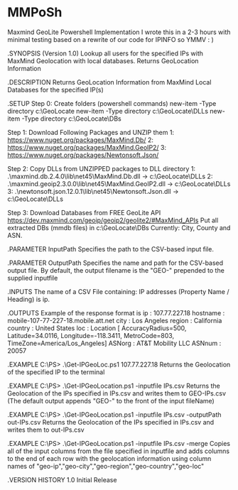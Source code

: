 # MMPoSh
Maxmind GeoLite Powershell Implementation
  I wrote this in a 2-3 hours with minimal testing based on a rewrite of our code for IPINFO so YMMV : )

.SYNOPSIS 
(Version 1.0)
Lookup all users for the specified IPs with MaxMind Geolocation with local databases.
Returns GeoLocation Information 

.DESCRIPTION
Returns GeoLocation Information from MaxMind Local Databases for the specified IP(s)
    
.SETUP
Step 0: Create folders (powershell commands)
  new-item -Type directory c:\GeoLocate
  new-item -Type directory c:\GeoLocate\DLLs
  new-item -Type directory c:\GeoLocate\DBs

Step 1: Download Following Packages and UNZIP them 
  1: https://www.nuget.org/packages/MaxMind.Db/	
  2: https://www.nuget.org/packages/MaxMind.GeoIP2/
  3: https://www.nuget.org/packages/Newtonsoft.Json/

Step 2: Copy DLLs from UNZIPPED packages to DLL directory
  1: .\maxmind.db.2.4.0\lib\net45\MaxMind.Db.dll -> c:\GeoLocate\DLLs
  2: .\maxmind.geoip2.3.0.0\lib\net45\MaxMind.GeoIP2.dll -> c:\GeoLocate\DLLs
  3: .\newtonsoft.json.12.0.1\lib\net45\Newtonsoft.Json.dll -> c:\GeoLocate\DLLs
 
Step 3: Download Databases from FREE GeoLite API
  https://dev.maxmind.com/geoip/geoip2/geolite2/#MaxMind_APIs
  Put all extracted DBs (mmdb files) in c:\GeoLocate\DBs
  Currently: City, County and ASN.

  .PARAMETER InputPath
    Specifies the path to the CSV-based input file.

  .PARAMETER OutputPath
    Specifies the name and path for the CSV-based output file. By default, 
    the output filename is the "GEO-" prepended to the supplied inputfile

   .INPUTS
     The name of a CSV File containing:
       IP addresses (Property Name / Heading) is ip.

   .OUTPUTS
   Example of the response format is 
     ip       : 107.77.227.18
     hostname : mobile-107-77-227-18.mobile.att.net
     city     : Los Angeles
     region   : California
     country  : United States
     loc      : Location [ AccuracyRadius=500, Latitude=34.0116, Longitude=-118.3411, MetroCode=803,
                TimeZone=America/Los_Angeles]
     ASNorg   : AT&T Mobility LLC
     ASNnum   : 20057

  .EXAMPLE
  C:\PS> .\Get-IPGeoLoc.ps1 107.77.227.18
      Returns the Geolocation of the specified IP to the terminal

  .EXAMPLE
  C:\PS> .\Get-IPGeoLocation.ps1 -inputfile IPs.csv
      Returns the Geolocation of the IPs specified in IPs.csv and writes them to GEO-IPs.csv
      (The default output appends "GEO-" to the front of the input fileName)

  .EXAMPLE
  C:\PS> .\Get-IPGeoLocation.ps1 -inputfile IPs.csv -outputPath out-IPs.csv
      Returns the Geolocation of the IPs specified in IPs.csv and writes them to out-IPs.csv
           
  .EXAMPLE
  C:\PS> .\Get-IPGeoLocation.ps1 -inputfile IPs.csv -merge
      Copies all of the input columns from the file specified in inputfile and adds columns to the end of each row with the 
      geolocation information using column names of "geo-ip","geo-city","geo-region","geo-country","geo-loc"

  .VERSION HISTORY
    1.0 Initial Release
